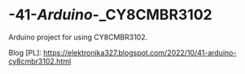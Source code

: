 # -41-_Arduino_-_CY8CMBR3102

Arduino project for using CY8CMBR3102.

Blog [PL]:
https://elektronika327.blogspot.com/2022/10/41-arduino-cy8cmbr3102.html
